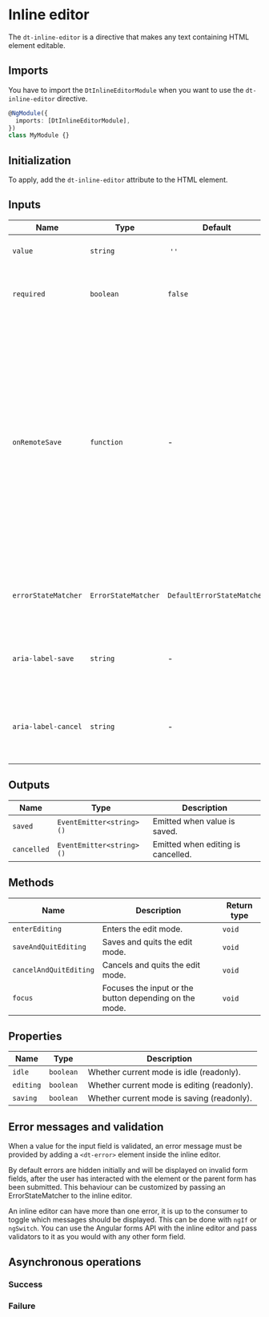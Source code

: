 # Inline editor

The `dt-inline-editor` is a directive that makes any text containing HTML
element editable.

<ba-live-example name="DtExampleInlineEditorDefault"></ba-live-example>

## Imports

You have to import the `DtInlineEditorModule` when you want to use the
`dt-inline-editor` directive.

```typescript
@NgModule({
  imports: [DtInlineEditorModule],
})
class MyModule {}
```

## Initialization

To apply, add the `dt-inline-editor` attribute to the HTML element.

## Inputs

| Name                | Type                | Default                    | Description                                                                                                                                                                                                                                  |
| ------------------- | ------------------- | -------------------------- | -------------------------------------------------------------------------------------------------------------------------------------------------------------------------------------------------------------------------------------------- |
| `value`             | `string`            |  `''`                      |  Value of the inline editor.                                                                                                                                                                                                                 |
| `required`          | `boolean`           | `false`                    | To specify that the input field must not be left empty.                                                                                                                                                                                      |
| `onRemoteSave`      | `function`          | -                          | A callback returning an observable that will be triggered when the (potentially async) saving of the new value has finished. The inline editor needs to be notified so it can go back to idle state if ok or stay in editing mode if failed. |
| `errorStateMatcher` | `ErrorStateMatcher` | `DefaultErrorStateMatcher` | A class used to control when error messages are shown.                                                                                                                                                                                       |
| `aria-label-save`   | `string`            | -                          | Takes precedence as the save buttons's text alternative.                                                                                                                                                                                     |
| `aria-label-cancel` | `string`            | -                          | Takes precedence as the cancel button's text alternative.                                                                                                                                                                                    |

## Outputs

| Name        | Type                     | Description                         |
| ----------- | ------------------------ | ----------------------------------- |
| `saved`     | `EventEmitter<string>()` | Emitted when value is saved.        |
| `cancelled` | `EventEmitter<string>()` | Emitted when editing is cancelled.  |

## Methods

| Name                   | Description                                            | Return type |
| ---------------------- | ------------------------------------------------------ | ----------- |
| `enterEditing`         | Enters the edit mode.                                  | `void`      |
| `saveAndQuitEditing`   | Saves and quits the edit mode.                         | `void`      |
| `cancelAndQuitEditing` | Cancels and quits the edit mode.                       | `void`      |
| `focus`                | Focuses the input or the button depending on the mode. | `void`      |

<ba-live-example name="DtExampleInlineEditorApi"></ba-live-example>

## Properties

| Name      | Type      | Description                                  |
| --------- | --------- | -------------------------------------------- |
| `idle`    | `boolean` |  Whether current mode is idle (readonly).    |
| `editing` | `boolean` |  Whether current mode is editing (readonly). |
| `saving`  | `boolean` |  Whether current mode is saving (readonly).  |

## Error messages and validation

When a value for the input field is validated, an error message must be provided
by adding a `<dt-error>` element inside the inline editor.

<ba-live-example name="DtExampleInlineEditorRequired"></ba-live-example>

By default errors are hidden initially and will be displayed on invalid form
fields, after the user has interacted with the element or the parent form has
been submitted. This behaviour can be customized by passing an ErrorStateMatcher
to the inline editor.

An inline editor can have more than one error, it is up to the consumer to
toggle which messages should be displayed. This can be done with `ngIf` or
`ngSwitch`. You can use the Angular forms API with the inline editor and pass
validators to it as you would with any other form field.

<ba-live-example name="DtExampleInlineEditorValidation"></ba-live-example>

## Asynchronous operations

### Success

<ba-live-example name="DtExampleInlineEditorSuccessful"></ba-live-example>

### Failure

<ba-live-example name="DtExampleInlineEditorFailing"></ba-live-example>
